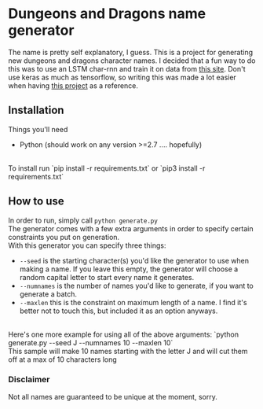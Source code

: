 # Dungeons and Dragons name generator
The name is pretty self explanatory, I guess. This is a project for generating new
dungeons and dragons character names. I decided that a fun way to do this was to 
use an LSTM char-rnn and train it on data from [this site](http://www.dnd.kismetrose.com/).
Don't use keras as much as tensorflow, so writing this was made a lot easier when having
[this project](https://github.com/ekzhang/char-rnn-keras) as a reference. 

## Installation
Things you'll need <br />
- Python (should work on any version >=2.7 .... hopefully)
<br />
To install run `pip install -r requirements.txt` or `pip3 install -r requirements.txt`

## How to use
In order to run, simply call `python generate.py` <br />
The generator comes with a few extra arguments in order to specify certain constraints you put on generation.<br />
With this generator you can specify three things:
- `--seed` is the starting character(s) you'd like the generator to use when making a name. If you leave this empty, the generator will choose a random capital letter to start every name it generates.
- `--numnames` is the number of names you'd like to generate, if you want to generate a batch.
- `--maxlen` this is the constraint on maximum length of a name. I find it's better not to touch this, but included it as an option anyways.
<br />
Here's one more example for using all of the above arguments: `python generate.py --seed J --numnames 10 --maxlen 10`<br />
This sample will make 10 names starting with the letter J and will cut them off at a max of 10 characters long

### Disclaimer
Not all names are guaranteed to be unique at the moment, sorry.
